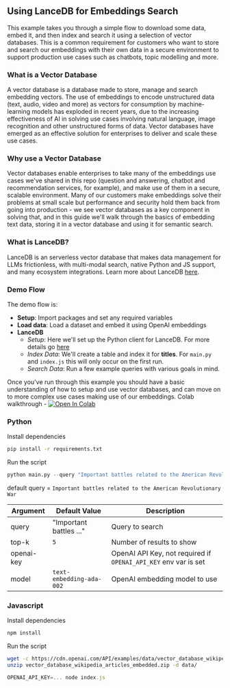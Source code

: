 ## Using LanceDB for Embeddings Search

This example takes you through a simple flow to download some data, embed it, and then index and search it using a selection of vector databases. This is a common requirement for customers who want to store and search our embeddings with their own data in a secure environment to support production use cases such as chatbots, topic modelling and more.

### What is a Vector Database

A vector database is a database made to store, manage and search embedding vectors. The use of embeddings to encode unstructured data (text, audio, video and more) as vectors for consumption by machine-learning models has exploded in recent years, due to the increasing effectiveness of AI in solving use cases involving natural language, image recognition and other unstructured forms of data. Vector databases have emerged as an effective solution for enterprises to deliver and scale these use cases.

### Why use a Vector Database

Vector databases enable enterprises to take many of the embeddings use cases we've shared in this repo (question and answering, chatbot and recommendation services, for example), and make use of them in a secure, scalable environment. Many of our customers make embeddings solve their problems at small scale but performance and security hold them back from going into production - we see vector databases as a key component in solving that, and in this guide we'll walk through the basics of embedding text data, storing it in a vector database and using it for semantic search.

### What is LanceDB?
LanceDB is an serverless vector database that makes data management for LLMs frictionless, with multi-modal search, native Python and JS support, and many ecosystem integrations. Learn more about LanceDB [here](https://lancedb.com).

### Demo Flow
The demo flow is:
- **Setup**: Import packages and set any required variables
- **Load data**: Load a dataset and embed it using OpenAI embeddings
- **LanceDB**
    - *Setup*: Here we'll set up the Python client for LanceDB. For more details go [here](https://lancedb.github.io/lancedb/basic/)
    - *Index Data*: We'll create a table and index it for __titles__. For `main.py` and `index.js` this will only occur on the first run.
    - *Search Data*: Run a few example queries with various goals in mind.

Once you've run through this example you should have a basic understanding of how to setup and use vector databases, and can move on to more complex use cases making use of our embeddings.
Colab walkthrough - <a href="https://colab.research.google.com/github/lancedb/vectordb-recipes/blob/main/examples/Using_LanceDB_for_embeddings_search/main.ipynb"><img src="https://colab.research.google.com/assets/colab-badge.svg" alt="Open In Colab"></a>

### Python
Install dependencies
```bash
pip install -r requirements.txt
```

Run the script 
```python
python main.py --query "Important battles related to the American Revolutionary War"
```
default query = `Important battles related to the American Revolutionary War`

| Argument | Default Value | Description |
|---|---|---|
| query | "Important battles ..." | Query to search |
| top-k | `5` | Number of results to show |
| openai-key | | OpenAI API Key, not required if `OPENAI_API_KEY` env var is set  |
| model | `text-embedding-ada-002` | OpenAI embedding model to use |

### Javascript
Install dependencies
```bash
npm install
```

Run the script
```bash
wget -c https://cdn.openai.com/API/examples/data/vector_database_wikipedia_articles_embedded.zip
unzip vector_database_wikipedia_articles_embedded.zip -d data/
```

```javascript
OPENAI_API_KEY=... node index.js
```
